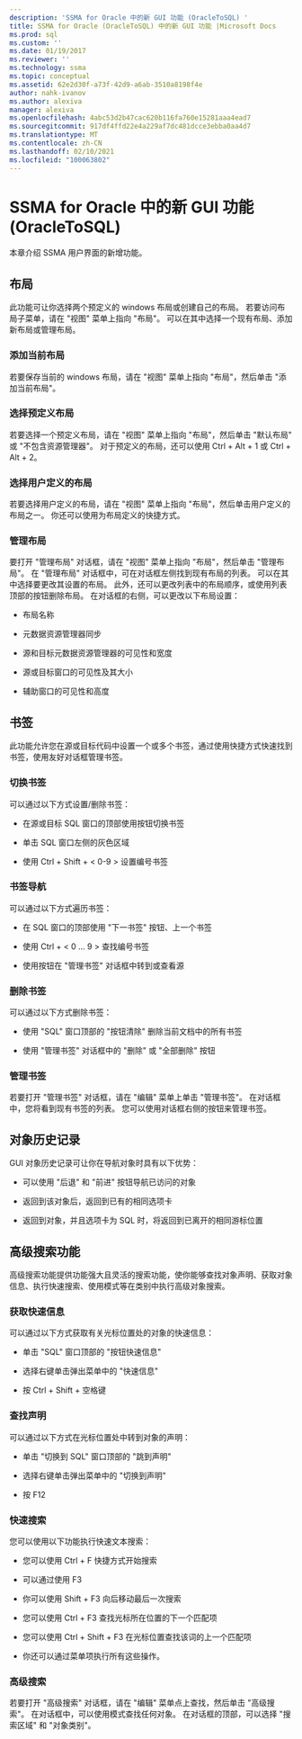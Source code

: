 ```yaml
---
description: 'SSMA for Oracle 中的新 GUI 功能 (OracleToSQL) '
title: SSMA for Oracle (OracleToSQL) 中的新 GUI 功能 |Microsoft Docs
ms.prod: sql
ms.custom: ''
ms.date: 01/19/2017
ms.reviewer: ''
ms.technology: ssma
ms.topic: conceptual
ms.assetid: 62e2d30f-a73f-42d9-a6ab-3510a8198f4e
author: nahk-ivanov
ms.author: alexiva
manager: alexiva
ms.openlocfilehash: 4abc53d2b47cac620b116fa760e15281aaa4ead7
ms.sourcegitcommit: 917df4ffd22e4a229af7dc481dcce3ebba0aa4d7
ms.translationtype: MT
ms.contentlocale: zh-CN
ms.lasthandoff: 02/10/2021
ms.locfileid: "100063802"
---
```

# <a name="new-gui-features-in-ssma-for-oracle-oracletosql"></a>SSMA for Oracle 中的新 GUI 功能 (OracleToSQL) 
本章介绍 SSMA 用户界面的新增功能。  
  
## <a name="layouts"></a>布局  
此功能可让你选择两个预定义的 windows 布局或创建自己的布局。 若要访问布局子菜单，请在 "视图" 菜单上指向 "布局"。 可以在其中选择一个现有布局、添加新布局或管理布局。  
  
### <a name="add-current-layout"></a>添加当前布局  
若要保存当前的 windows 布局，请在 "视图" 菜单上指向 "布局"，然后单击 "添加当前布局"。  
  
### <a name="choose-predefined-layout"></a>选择预定义布局  
若要选择一个预定义布局，请在 "视图" 菜单上指向 "布局"，然后单击 "默认布局" 或 "不包含资源管理器"。 对于预定义的布局，还可以使用 Ctrl + Alt + 1 或 Ctrl + Alt + 2。  
  
### <a name="choose-user-defined-layout"></a>选择用户定义的布局  
若要选择用户定义的布局，请在 "视图" 菜单上指向 "布局"，然后单击用户定义的布局之一。 你还可以使用为布局定义的快捷方式。  
  
### <a name="manage-layouts"></a>管理布局  
要打开 "管理布局" 对话框，请在 "视图" 菜单上指向 "布局"，然后单击 "管理布局"。 在 "管理布局" 对话框中，可在对话框左侧找到现有布局的列表。 可以在其中选择要更改其设置的布局。 此外，还可以更改列表中的布局顺序，或使用列表顶部的按钮删除布局。 在对话框的右侧，可以更改以下布局设置：  
  
-   布局名称  
  
-   元数据资源管理器同步  
  
-   源和目标元数据资源管理器的可见性和宽度  
  
-   源或目标窗口的可见性及其大小  
  
-   辅助窗口的可见性和高度  
  
## <a name="bookmarks"></a>书签  
此功能允许您在源或目标代码中设置一个或多个书签，通过使用快捷方式快速找到书签，使用友好对话框管理书签。  
  
### <a name="toggle-bookmark"></a>切换书签  
可以通过以下方式设置/删除书签：  
  
-   在源或目标 SQL 窗口的顶部使用按钮切换书签  
  
-   单击 SQL 窗口左侧的灰色区域  
  
-   使用 Ctrl + Shift + &lt; 0-9 &gt; 设置编号书签  
  
### <a name="bookmark-navigation"></a>书签导航  
可以通过以下方式遍历书签：  
  
-   在 SQL 窗口的顶部使用 "下一书签" 按钮、上一个书签  
  
-   使用 Ctrl + &lt; 0 ... 9 &gt; 查找编号书签  
  
-   使用按钮在 "管理书签" 对话框中转到或查看源  
  
### <a name="removing-bookmark"></a>删除书签  
可以通过以下方式删除书签：  
  
-   使用 "SQL" 窗口顶部的 "按钮清除" 删除当前文档中的所有书签  
  
-   使用 "管理书签" 对话框中的 "删除" 或 "全部删除" 按钮  
  
### <a name="manage-bookmarks"></a>管理书签  
若要打开 "管理书签" 对话框，请在 "编辑" 菜单上单击 "管理书签"。 在对话框中，您将看到现有书签的列表。 您可以使用对话框右侧的按钮来管理书签。  
  
## <a name="object-history"></a>对象历史记录  
GUI 对象历史记录可让你在导航对象时具有以下优势：  
  
-   可以使用 "后退" 和 "前进" 按钮导航已访问的对象  
  
-   返回到该对象后，返回到已有的相同选项卡  
  
-   返回到对象，并且选项卡为 SQL 时，将返回到已离开的相同游标位置  
  
## <a name="advanced-search-capabilities"></a>高级搜索功能  
高级搜索功能提供功能强大且灵活的搜索功能，使你能够查找对象声明、获取对象信息、执行快速搜索、使用模式等在类别中执行高级对象搜索。  
  
### <a name="get-quick-information"></a>获取快速信息  
可以通过以下方式获取有关光标位置处的对象的快速信息：  
  
-   单击 "SQL" 窗口顶部的 "按钮快速信息"  
  
-   选择右键单击弹出菜单中的 "快速信息"  
  
-   按 Ctrl + Shift + 空格键  
  
### <a name="find-declaration"></a>查找声明  
可以通过以下方式在光标位置处中转到对象的声明：  
  
-   单击 "切换到 SQL" 窗口顶部的 "跳到声明"  
  
-   选择右键单击弹出菜单中的 "切换到声明"  
  
-   按 F12  
  
### <a name="quick-search"></a>快速搜索  
您可以使用以下功能执行快速文本搜索：  
  
-   您可以使用 Ctrl + F 快捷方式开始搜索  
  
-   可以通过使用 F3  
  
-   你可以使用 Shift + F3 向后移动最后一次搜索  
  
-   您可以使用 Ctrl + F3 查找光标所在位置的下一个匹配项  
  
-   您可以使用 Ctrl + Shift + F3 在光标位置查找该词的上一个匹配项  
  
-   你还可以通过菜单项执行所有这些操作。  
  
### <a name="advanced-search"></a>高级搜索  
若要打开 "高级搜索" 对话框，请在 "编辑" 菜单点上查找，然后单击 "高级搜索"。 在对话框中，可以使用模式查找任何对象。 在对话框的顶部，可以选择 "搜索区域" 和 "对象类别"。  
  
